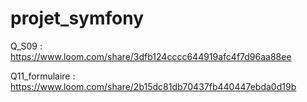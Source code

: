 # projet_symfony

Q_S09 : https://www.loom.com/share/3dfb124cccc644919afc4f7d96aa88ee

Q11_formulaire : https://www.loom.com/share/2b15dc81db70437fb440447ebda0d19b
